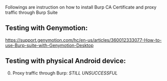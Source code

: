 Followings are instruction on how to install Burp CA Certificate and proxy traffic through Burp Suite
## Testing with Genymotion: 
https://support.genymotion.com/hc/en-us/articles/360012333077-How-to-use-Burp-suite-with-Genymotion-Desktop

## Testing with physical Android device:

0. Proxy traffic through Burp: *STILL UNSUCCESSFUL*
 



